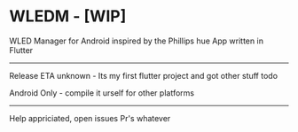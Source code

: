 # WLEDM - [WIP]

WLED Manager for Android inspired by the Phillips hue App written in Flutter

---

Release ETA unknown - Its my first flutter project and got other stuff todo

Android Only - compile it urself for other platforms

---

Help appriciated, open issues Pr's whatever
